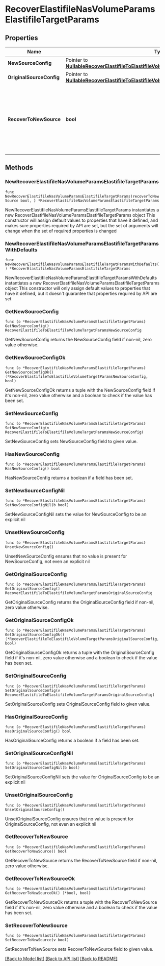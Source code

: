 # RecoverElastifileNasVolumeParamsElastifileTargetParams

## Properties

Name | Type | Description | Notes
------------ | ------------- | ------------- | -------------
**NewSourceConfig** | Pointer to [**NullableRecoverElastifileToElastifileVolumeTargetParamsNewSourceConfig**](RecoverElastifileToElastifileVolumeTargetParamsNewSourceConfig.md) |  | [optional] 
**OriginalSourceConfig** | Pointer to [**NullableRecoverElastifileToElastifileVolumeTargetParamsOriginalSourceConfig**](RecoverElastifileToElastifileVolumeTargetParamsOriginalSourceConfig.md) |  | [optional] 
**RecoverToNewSource** | **bool** | Specifies the parameter whether the recovery should be performed to a new or the original Elastifile target. | 

## Methods

### NewRecoverElastifileNasVolumeParamsElastifileTargetParams

`func NewRecoverElastifileNasVolumeParamsElastifileTargetParams(recoverToNewSource bool, ) *RecoverElastifileNasVolumeParamsElastifileTargetParams`

NewRecoverElastifileNasVolumeParamsElastifileTargetParams instantiates a new RecoverElastifileNasVolumeParamsElastifileTargetParams object
This constructor will assign default values to properties that have it defined,
and makes sure properties required by API are set, but the set of arguments
will change when the set of required properties is changed

### NewRecoverElastifileNasVolumeParamsElastifileTargetParamsWithDefaults

`func NewRecoverElastifileNasVolumeParamsElastifileTargetParamsWithDefaults() *RecoverElastifileNasVolumeParamsElastifileTargetParams`

NewRecoverElastifileNasVolumeParamsElastifileTargetParamsWithDefaults instantiates a new RecoverElastifileNasVolumeParamsElastifileTargetParams object
This constructor will only assign default values to properties that have it defined,
but it doesn't guarantee that properties required by API are set

### GetNewSourceConfig

`func (o *RecoverElastifileNasVolumeParamsElastifileTargetParams) GetNewSourceConfig() RecoverElastifileToElastifileVolumeTargetParamsNewSourceConfig`

GetNewSourceConfig returns the NewSourceConfig field if non-nil, zero value otherwise.

### GetNewSourceConfigOk

`func (o *RecoverElastifileNasVolumeParamsElastifileTargetParams) GetNewSourceConfigOk() (*RecoverElastifileToElastifileVolumeTargetParamsNewSourceConfig, bool)`

GetNewSourceConfigOk returns a tuple with the NewSourceConfig field if it's non-nil, zero value otherwise
and a boolean to check if the value has been set.

### SetNewSourceConfig

`func (o *RecoverElastifileNasVolumeParamsElastifileTargetParams) SetNewSourceConfig(v RecoverElastifileToElastifileVolumeTargetParamsNewSourceConfig)`

SetNewSourceConfig sets NewSourceConfig field to given value.

### HasNewSourceConfig

`func (o *RecoverElastifileNasVolumeParamsElastifileTargetParams) HasNewSourceConfig() bool`

HasNewSourceConfig returns a boolean if a field has been set.

### SetNewSourceConfigNil

`func (o *RecoverElastifileNasVolumeParamsElastifileTargetParams) SetNewSourceConfigNil(b bool)`

 SetNewSourceConfigNil sets the value for NewSourceConfig to be an explicit nil

### UnsetNewSourceConfig
`func (o *RecoverElastifileNasVolumeParamsElastifileTargetParams) UnsetNewSourceConfig()`

UnsetNewSourceConfig ensures that no value is present for NewSourceConfig, not even an explicit nil
### GetOriginalSourceConfig

`func (o *RecoverElastifileNasVolumeParamsElastifileTargetParams) GetOriginalSourceConfig() RecoverElastifileToElastifileVolumeTargetParamsOriginalSourceConfig`

GetOriginalSourceConfig returns the OriginalSourceConfig field if non-nil, zero value otherwise.

### GetOriginalSourceConfigOk

`func (o *RecoverElastifileNasVolumeParamsElastifileTargetParams) GetOriginalSourceConfigOk() (*RecoverElastifileToElastifileVolumeTargetParamsOriginalSourceConfig, bool)`

GetOriginalSourceConfigOk returns a tuple with the OriginalSourceConfig field if it's non-nil, zero value otherwise
and a boolean to check if the value has been set.

### SetOriginalSourceConfig

`func (o *RecoverElastifileNasVolumeParamsElastifileTargetParams) SetOriginalSourceConfig(v RecoverElastifileToElastifileVolumeTargetParamsOriginalSourceConfig)`

SetOriginalSourceConfig sets OriginalSourceConfig field to given value.

### HasOriginalSourceConfig

`func (o *RecoverElastifileNasVolumeParamsElastifileTargetParams) HasOriginalSourceConfig() bool`

HasOriginalSourceConfig returns a boolean if a field has been set.

### SetOriginalSourceConfigNil

`func (o *RecoverElastifileNasVolumeParamsElastifileTargetParams) SetOriginalSourceConfigNil(b bool)`

 SetOriginalSourceConfigNil sets the value for OriginalSourceConfig to be an explicit nil

### UnsetOriginalSourceConfig
`func (o *RecoverElastifileNasVolumeParamsElastifileTargetParams) UnsetOriginalSourceConfig()`

UnsetOriginalSourceConfig ensures that no value is present for OriginalSourceConfig, not even an explicit nil
### GetRecoverToNewSource

`func (o *RecoverElastifileNasVolumeParamsElastifileTargetParams) GetRecoverToNewSource() bool`

GetRecoverToNewSource returns the RecoverToNewSource field if non-nil, zero value otherwise.

### GetRecoverToNewSourceOk

`func (o *RecoverElastifileNasVolumeParamsElastifileTargetParams) GetRecoverToNewSourceOk() (*bool, bool)`

GetRecoverToNewSourceOk returns a tuple with the RecoverToNewSource field if it's non-nil, zero value otherwise
and a boolean to check if the value has been set.

### SetRecoverToNewSource

`func (o *RecoverElastifileNasVolumeParamsElastifileTargetParams) SetRecoverToNewSource(v bool)`

SetRecoverToNewSource sets RecoverToNewSource field to given value.



[[Back to Model list]](../README.md#documentation-for-models) [[Back to API list]](../README.md#documentation-for-api-endpoints) [[Back to README]](../README.md)


